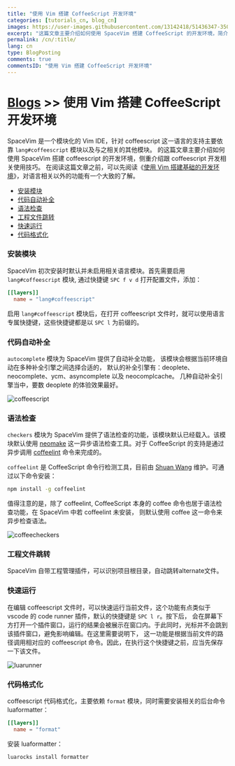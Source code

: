 ```yaml
---
title: "使用 Vim 搭建 CoffeeScript 开发环境"
categories: [tutorials_cn, blog_cn]
images: https://user-images.githubusercontent.com/13142418/51436347-3502f780-1cc6-11e9-9ae1-02e1dfa1e165.png
excerpt: "这篇文章主要介绍如何使用 SpaceVim 搭建 CoffeeScript 的开发环境，简介 lang#coffeescript 模块所支持的功能特性以及使用技巧"
permalink: /cn/:title/
lang: cn
type: BlogPosting
comments: true
commentsID: "使用 Vim 搭建 CoffeeScript 开发环境"
---
```


# [Blogs](../blog/) >> 使用 Vim 搭建 CoffeeScript 开发环境

SpaceVim 是一个模块化的 Vim IDE，针对 coffeescript 这一语言的支持主要依靠 `lang#coffeescript` 模块以及与之相关的其他模块。
的这篇文章主要介绍如何使用 SpaceVim 搭建 coffeescript 的开发环境，侧重介绍跟 coffeescript 开发相关使用技巧。
在阅读这篇文章之前，可以先阅读《[使用 Vim 搭建基础的开发环境](../use-vim-as-ide/)》，对语言相关以外的功能有一个大致的了解。

<!-- vim-markdown-toc GFM -->

- [安装模块](#安装模块)
- [代码自动补全](#代码自动补全)
- [语法检查](#语法检查)
- [工程文件跳转](#工程文件跳转)
- [快速运行](#快速运行)
- [代码格式化](#代码格式化)

<!-- vim-markdown-toc -->

### 安装模块

SpaceVim 初次安装时默认并未启用相关语言模块。首先需要启用
`lang#coffeescript` 模块, 通过快捷键 `SPC f v d` 打开配置文件，添加：

```toml
[[layers]]
  name = "lang#coffeescript"
```

启用 `lang#coffeescript` 模块后，在打开 coffeescript 文件时，就可以使用语言专属快捷键，这些快捷键都是以 `SPC l` 为前缀的。

### 代码自动补全

`autocomplete` 模块为 SpaceVim 提供了自动补全功能，
该模块会根据当前环境自动在多种补全引擎之间选择合适的，
默认的补全引擎有：deoplete、neocomplete、ycm、asyncomplete 以及 neocomplcache。
几种自动补全引擎当中，要数 deoplete 的体验效果最好。

![coffeescript](https://user-images.githubusercontent.com/13142418/51436347-3502f780-1cc6-11e9-9ae1-02e1dfa1e165.png)

### 语法检查

`checkers` 模块为 SpaceVim 提供了语法检查的功能，该模块默认已经载入。该模块默认使用 [neomake](https://github.com/neomake/neomake)
这一异步语法检查工具。对于 CoffeeScript 的支持是通过异步调用 [coffeelint](https://github.com/clutchski/coffeelint) 命令来完成的。

`coffeelint` 是 CoffeeScript 命令行检测工具，目前由 [Shuan Wang](https://github.com/swang) 维护。可通过以下命令安装：

```sh
npm install -g coffeelint
```

值得注意的是，除了 coffeelint, CoffeeScript 本身的 coffee 命令也居于语法检查功能，在 SpaceVim 中若 coffeelint 未安装，
则默认使用 coffee 这一命令来异步检查语法。

![coffeecheckers](https://user-images.githubusercontent.com/13142418/51875890-bb43cb80-23a1-11e9-93b2-037e7120f5f2.png)

### 工程文件跳转

SpaceVim 自带工程管理插件，可以识别项目根目录，自动跳转alternate文件。

### 快速运行

在编辑 coffeescript 文件时，可以快速运行当前文件，这个功能有点类似于 vscode 的 code runner 插件，默认的快捷键是 `SPC l r`。按下后，
会在屏幕下方打开一个插件窗口，运行的结果会被展示在窗口内。于此同时，光标并不会跳到该插件窗口，避免影响编辑。在这里需要说明下，
这一功能是根据当前文件的路径调用相对应的 coffeescript 命令。因此，在执行这个快捷键之前，应当先保存一下该文件。

![luarunner](https://user-images.githubusercontent.com/13142418/51438907-76f36400-1ced-11e9-8838-441965a22ce9.png)

### 代码格式化

coffeescript 代码格式化，主要依赖 `format` 模块，同时需要安装相关的后台命令 luaformatter：

```toml
[[layers]]
  name = "format"
```

安装 luaformatter：

```sh
luarocks install formatter
```
